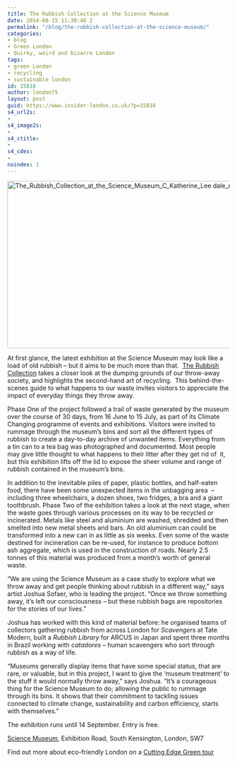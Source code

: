 ```yaml
---
title: The Rubbish Collection at the Science Museum
date: 2014-08-15 11:30:48 Z
permalink: "/blog/the-rubbish-collection-at-the-science-museum/"
categories:
- blog
- Green London
- Quirky, weird and bizarre London
tags:
- green London
- recycling
- sustainable london
id: 15818
author: london75
layout: post
guid: https://www.insider-london.co.uk/?p=15818
s4_url2s:
-
s4_image2s:
-
s4_ctitle:
-
s4_cdes:
-
noindex: 1
---
```


[<img class="aligncenter size-full wp-image-15833" src="/wp-content/uploads/2014/07/The_Rubbish_Collection_at_the_Science_Museum_C_Katherine_Lee-dale_mini.jpg" alt="The_Rubbish_Collection_at_the_Science_Museum_C_Katherine_Lee dale_mini" width="569" height="379" />](/wp-content/uploads/2014/07/The_Rubbish_Collection_at_the_Science_Museum_C_Katherine_Lee-dale_mini.jpg)

At first glance, the latest exhibition at the Science Museum may look like a load of old rubbish – but it aims to be much more than that.  <a title="The Rubbish Collection" href="http://www.sciencemuseum.org.uk/rubbishcollection" target="_blank">The Rubbish Collection</a> takes a closer look at the dumping grounds of our throw-away society, and highlights the second-hand art of recycling.  This behind-the-scenes guide to what happens to our waste invites visitors to appreciate the impact of everyday things they throw away.

Phase One of the project followed a trail of waste generated by the museum over the course of 30 days, from 16 June to 15 July, as part of its Climate Changing programme of events and exhibitions. Visitors were invited to rummage through the museum’s bins and sort all the different types of rubbish to create a day-to-day archive of unwanted items. Everything from a tin can to a tea bag was photographed and documented. Most people may give little thought to what happens to their litter after they get rid of  it, but this exhibition lifts off the lid to expose the sheer volume and range of rubbish contained in the museum’s bins.

In addition to the inevitable piles of paper, plastic bottles, and half-eaten food, there have been some unexpected items in the unbagging area  &#8211; including three wheelchairs, a dozen shoes, two fridges, a bra and a giant toothbrush. Phase Two of the exhibition takes a look at the next stage, when the waste goes through various processes on its way to be recycled or incinerated. Metals like steel and aluminium are washed, shredded and then smelted into new metal sheets and bars. An old aluminium can could be transformed into a new can in as little as six weeks. Even some of the waste destined for incineration can be re-used, for instance to produce bottom ash aggregate, which is used in the construction of roads. Nearly 2.5 tonnes of this material was produced from a month’s worth of general waste.

“We are using the Science Museum as a case study to explore what we throw away and get people thinking about rubbish in a different way,” says artist Joshua Sofaer, who is leading the project. “Once we throw something away, it’s left our consciousness – but these rubbish bags are repositories for the stories of our lives.”

Joshua has worked with this kind of material before: he organised teams of collectors gathering rubbish from across London for _Scavengers_ at Tate Modern, built a _Rubbish Library_ for ARCUS in Japan and spent three months in Brazil working with _catadores_ – human scavengers who sort through rubbish as a way of life.

&#8220;Museums generally display items that have some special status, that are rare, or valuable, but in this project, I want to give the &#8216;museum treatment&#8217; to the stuff it would normally throw away,&#8221; says Joshua. &#8220;It’s a courageous thing for the Science Museum to do; allowing the public to rummage through its bins. It shows that their commitment to tackling issues connected to climate change, sustainability and carbon efficiency, starts with themselves.&#8221;

The exhibition runs until 14 September. Entry is free.

<a title="The Science Museum" href="http://www.sciencemuseum.org.uk" target="_blank">Science Museum</a>, Exhibition Road, South Kensington, London, SW7

Find out more about eco-friendly London on a <a title="Cutting Edge Green Tour" href="https://www.insider-london.co.uk/tours/cutting-edge-green-tour/" target="_blank">Cutting Edge Green tour</a>

